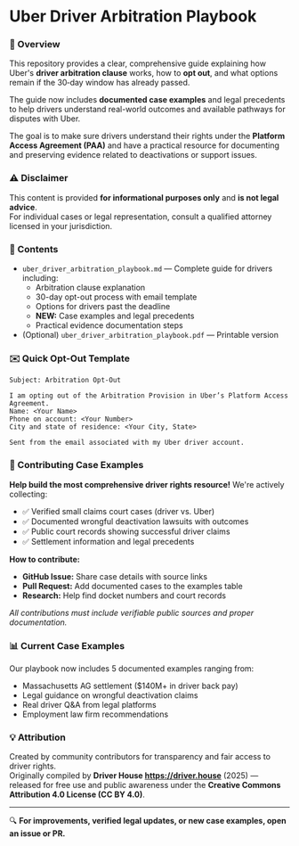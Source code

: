 # Uber Driver Arbitration Playbook

### 📘 Overview
This repository provides a clear, comprehensive guide explaining how Uber's **driver arbitration clause** works, how to **opt out**, and what options remain if the 30‑day window has already passed.

The guide now includes **documented case examples** and legal precedents to help drivers understand real-world outcomes and available pathways for disputes with Uber.

The goal is to make sure drivers understand their rights under the **Platform Access Agreement (PAA)** and have a practical resource for documenting and preserving evidence related to deactivations or support issues.

### ⚠️ Disclaimer
This content is provided **for informational purposes only** and **is not legal advice**.  
For individual cases or legal representation, consult a qualified attorney licensed in your jurisdiction.

### 🧭 Contents
- `uber_driver_arbitration_playbook.md` — Complete guide for drivers including:
  - Arbitration clause explanation
  - 30-day opt-out process with email template
  - Options for drivers past the deadline
  - **NEW:** Case examples and legal precedents
  - Practical evidence documentation steps
- (Optional) `uber_driver_arbitration_playbook.pdf` — Printable version

### ✉️ Quick Opt-Out Template
```
Subject: Arbitration Opt-Out

I am opting out of the Arbitration Provision in Uber’s Platform Access Agreement.
Name: <Your Name>
Phone on account: <Your Number>
City and state of residence: <Your City, State>

Sent from the email associated with my Uber driver account.
```

### 🤝 Contributing Case Examples

**Help build the most comprehensive driver rights resource!** We're actively collecting:

- ✅ Verified small claims court cases (driver vs. Uber)
- ✅ Documented wrongful deactivation lawsuits with outcomes  
- ✅ Public court records showing successful driver claims
- ✅ Settlement information and legal precedents

**How to contribute:**
- **GitHub Issue:** Share case details with source links
- **Pull Request:** Add documented cases to the examples table
- **Research:** Help find docket numbers and court records

*All contributions must include verifiable public sources and proper documentation.*

### 📊 Current Case Examples
Our playbook now includes 5 documented examples ranging from:
- Massachusetts AG settlement ($140M+ in driver back pay)
- Legal guidance on wrongful deactivation claims
- Real driver Q&A from legal platforms
- Employment law firm recommendations

### 💡 Attribution
Created by community contributors for transparency and fair access to driver rights.  
Originally compiled by **Driver House https://driver.house** (2025) — released for free use and public awareness under the **Creative Commons Attribution 4.0 License (CC BY 4.0)**.

---

🔍 **For improvements, verified legal updates, or new case examples, open an issue or PR.**

